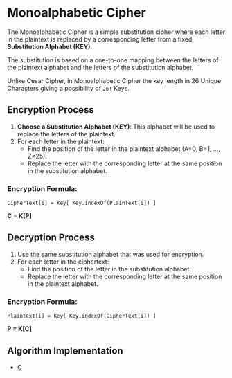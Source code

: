 # Monoalphabetic Cipher

The Monoalphabetic Cipher is a simple substitution cipher where each letter in the plaintext is replaced by a corresponding letter from a fixed **Substitution Alphabet (KEY)**.

The substitution is based on a one-to-one mapping between the letters of the plaintext alphabet and the letters of the substitution alphabet.

Unlike Cesar Cipher, in Monoalphabetic Cipher the key length in 26 Unique Characters giving a possibility of `26!` Keys.

## Encryption Process

1. **Choose a Substitution Alphabet (KEY)**: This alphabet will be used to replace the letters of the plaintext.
1. For each letter in the plaintext:
    - Find the position of the letter in the plaintext alphabet (A=0, B=1, ..., Z=25).
    - Replace the letter with the corresponding letter at the same position in the substitution alphabet.

### Encryption Formula:

`CipherText[i] = Key[ Key.indexOf(PlainText[i]) ]`

**C = K[P]**

## Decryption Process

1. Use the same substitution alphabet that was used for encryption.
1. For each letter in the ciphertext:
    - Find the position of the letter in the substitution alphabet.
    - Replace the letter with the corresponding letter at the same position in the plaintext alphabet.

### Encryption Formula:

`Plaintext[i] = Key[ Key.indexOf(CipherText[i]) ]`

**P = K[C]**

## Algorithm Implementation

-   [C](../../algorithms/substitution-cipher/monoalphabetic-cipher/main.c)
